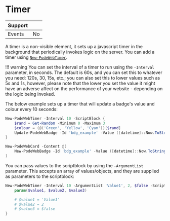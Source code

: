 # Timer

| Support |     |
| ------- | --- |
| Events  | No  |

A timer is a non-visible element, it sets up a javascript timer in the background that periodically invokes logic on the server. You can add a timer using [`New-PodeWebTimer`](../../../Functions/Elements/New-PodeWebTimer).

!!! warning
    You can set the interval of a timer to run using the `-Interval` parameter, in seconds. The default is 60s, and you can set this to whatever you need: 120s, 30, 15s, etc.; you can also set this to lower values such as 5s and 1s, however, please note that the lower you set the value it might have an adverse affect on the performance of your website - depending on the logic being invoked.

The below example sets up a timer that will update a badge's value and colour every 10 seconds:

```powershell
New-PodeWebTimer -Interval 10 -ScriptBlock {
    $rand = Get-Random -Minimum 0 -Maximum 3
    $colour = (@('Green', 'Yellow', 'Cyan'))[$rand]
    Update-PodeWebBadge -Id 'bdg_example' -Value ([datetime]::Now.ToString('yyyy-MM-dd HH:mm:ss')) -Colour $colour
}

New-PodeWebCard -Content @(
    New-PodeWebBadge -Id 'bdg_example' -Value ([datetime]::Now.ToString('yyyy-MM-dd HH:mm:ss')) -Colour Cyan
)
```

You can pass values to the scriptblock by using the `-ArgumentList` parameter. This accepts an array of values/objects, and they are supplied as parameters to the scriptblock:

```powershell
New-PodeWebTimer -Interval 10 -ArgumentList 'Value1', 2, $false -ScriptBlock {
    param($value1, $value2, $value3)

    # $value1 = 'Value1'
    # $value2 = 2
    # $value3 = $false
}
```
